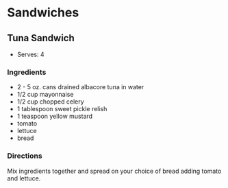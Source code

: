 # Sandwiches

## Tuna Sandwich

* Serves: 4

### Ingredients

* 2 - 5 oz. cans drained albacore tuna in water
* 1/2 cup mayonnaise
* 1/2 cup chopped celery
* 1 tablespoon sweet pickle relish
* 1 teaspoon yellow mustard
* tomato
* lettuce
* bread

### Directions

Mix ingredients together and spread on your choice of bread adding tomato and lettuce.
